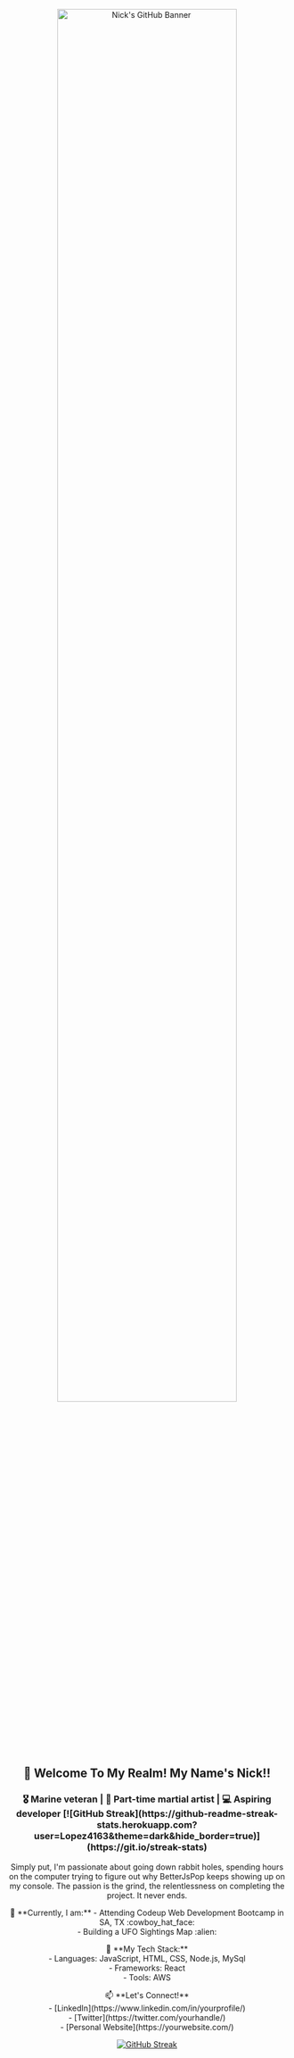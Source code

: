 <p align="center">
  <img src="https://cdn4.whatculture.com/images/2015/09/BMcKRFsj-600x338.jpg" alt="Nick's GitHub Banner" width="80%">
</p>

<h2 align="center">👋 Welcome To My Realm! My Name's Nick!!</h2>
<h3 align="center">
  🎖️ Marine veteran | 🥋 Part-time martial artist | 💻 Aspiring developer
  [![GitHub Streak](https://github-readme-streak-stats.herokuapp.com?user=Lopez4163&theme=dark&hide_border=true)](https://git.io/streak-stats)
</h3>

<p align="center">
  Simply put, I'm passionate about going down rabbit holes, spending hours on the computer trying to figure out why BetterJsPop keeps showing up on my console. The passion is the grind, the relentlessness on completing the project. It never ends.
</p>
<p align="center">
  💼 **Currently, I am:**
  - Attending Codeup Web Development Bootcamp in SA, TX :cowboy_hat_face:<br>
  - Building a UFO Sightings Map :alien:
</p>

<p align="center">
  🚀 **My Tech Stack:**<br>
  - Languages: JavaScript, HTML, CSS, Node.js, MySql<br>
  - Frameworks: React<br>
  - Tools: AWS
</p>

<p align="center">
  📫 **Let's Connect!**<br>
  - [LinkedIn](https://www.linkedin.com/in/yourprofile/)<br>
  - [Twitter](https://twitter.com/yourhandle/)<br>
  - [Personal Website](https://yourwebsite.com/)
</p>
<p align="center">
  <a href="https://git.io/streak-stats">
    <img src="https://github-readme-streak-stats.herokuapp.com?user=Lopez4163&theme=windows-dark&hide_border=true" alt="GitHub Streak" />
  </a>
</p>

